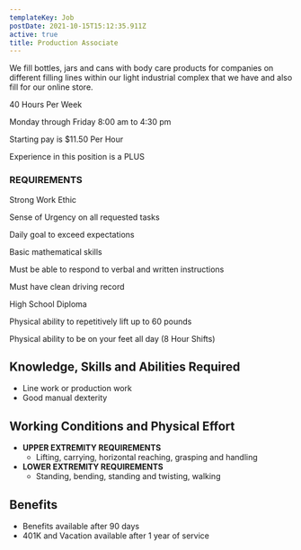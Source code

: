 ```yaml
---
templateKey: Job
postDate: 2021-10-15T15:12:35.911Z
active: true
title: Production Associate
---
```


We fill bottles, jars and cans with body care products for companies on different filling lines within our light industrial complex that we have and also fill for our online store.

40 Hours Per Week

Monday through Friday 8:00 am to 4:30 pm

Starting pay is $11.50 Per Hour

Experience in this position is a PLUS

### REQUIREMENTS

Strong Work Ethic

Sense of Urgency on all requested tasks

Daily goal to exceed expectations

Basic mathematical skills

Must be able to respond to verbal and written instructions

Must have clean driving record

High School Diploma

Physical ability to repetitively lift up to 60 pounds

Physical ability to be on your feet all day (8 Hour Shifts)

## Knowledge, Skills and Abilities Required

- Line work or production work
- Good manual dexterity

## Working Conditions and Physical Effort

- **UPPER EXTREMITY REQUIREMENTS**
  - Lifting, carrying, horizontal reaching, grasping and handling
- **LOWER EXTREMITY REQUIREMENTS**
  - Standing, bending, standing and twisting, walking

## Benefits

- Benefits available after 90 days
- 401K and Vacation available after 1 year of service
